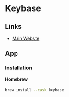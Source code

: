# Keybase

## Links

- [Main Website](https://keybase.io/)

## App

### Installation

#### Homebrew

```sh
brew install --cask keybase
```
